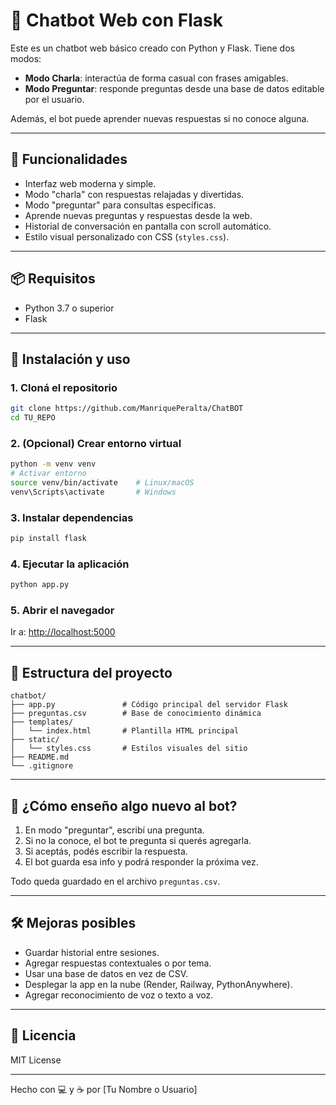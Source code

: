 
# 🤖 Chatbot Web con Flask

Este es un chatbot web básico creado con Python y Flask. Tiene dos modos:  
- **Modo Charla**: interactúa de forma casual con frases amigables.  
- **Modo Preguntar**: responde preguntas desde una base de datos editable por el usuario.  

Además, el bot puede aprender nuevas respuestas si no conoce alguna.

---

## 🧠 Funcionalidades

- Interfaz web moderna y simple.
- Modo "charla" con respuestas relajadas y divertidas.
- Modo "preguntar" para consultas específicas.
- Aprende nuevas preguntas y respuestas desde la web.
- Historial de conversación en pantalla con scroll automático.
- Estilo visual personalizado con CSS (`styles.css`).

---

## 📦 Requisitos

- Python 3.7 o superior
- Flask

---

## 🚀 Instalación y uso

### 1. Cloná el repositorio

```bash
git clone https://github.com/ManriquePeralta/ChatBOT
cd TU_REPO
```

### 2. (Opcional) Crear entorno virtual

```bash
python -m venv venv
# Activar entorno
source venv/bin/activate    # Linux/macOS
venv\Scripts\activate       # Windows
```

### 3. Instalar dependencias

```bash
pip install flask
```

### 4. Ejecutar la aplicación

```bash
python app.py
```

### 5. Abrir el navegador

Ir a: [http://localhost:5000](http://localhost:5000)

---

## 📁 Estructura del proyecto

```
chatbot/
├── app.py               # Código principal del servidor Flask
├── preguntas.csv        # Base de conocimiento dinámica
├── templates/
│   └── index.html       # Plantilla HTML principal
├── static/
│   └── styles.css       # Estilos visuales del sitio
├── README.md
└── .gitignore
```

---

## 🧠 ¿Cómo enseño algo nuevo al bot?

1. En modo "preguntar", escribí una pregunta.
2. Si no la conoce, el bot te pregunta si querés agregarla.
3. Si aceptás, podés escribir la respuesta.
4. El bot guarda esa info y podrá responder la próxima vez.

Todo queda guardado en el archivo `preguntas.csv`.

---

## 🛠 Mejoras posibles

- Guardar historial entre sesiones.
- Agregar respuestas contextuales o por tema.
- Usar una base de datos en vez de CSV.
- Desplegar la app en la nube (Render, Railway, PythonAnywhere).
- Agregar reconocimiento de voz o texto a voz.

---

## 📄 Licencia

MIT License

---

Hecho con 💻 y ☕ por [Tu Nombre o Usuario]
